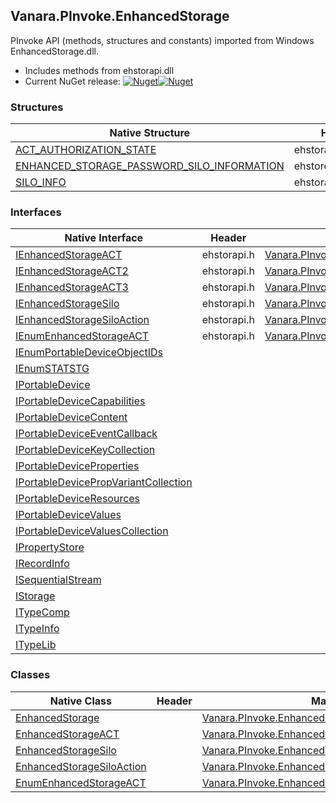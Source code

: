 ## Vanara.PInvoke.EnhancedStorage  
PInvoke API (methods, structures and constants) imported from Windows EnhancedStorage.dll.

- Includes methods from ehstorapi.dll  
- Current NuGet release: [![Nuget](https://img.shields.io/nuget/v/Vanara.PInvoke.EnhancedStorage?logo=nuget&style=flat-square)![Nuget](https://img.shields.io/nuget/dt/Vanara.PInvoke.EnhancedStorage?label=%20&style=flat-square)](https://www.nuget.org/packages/Vanara.PInvoke.EnhancedStorage)  
### Structures  
Native Structure | Header | Managed Structure  
--- | --- | ---  
[ACT_AUTHORIZATION_STATE](https://www.google.com/search?num=5&q=ACT_AUTHORIZATION_STATE+site%3Adocs.microsoft.com) | ehstorapi.h | [Vanara.PInvoke.EnhancedStorage.ACT_AUTHORIZATION_STATE](https://github.com/dahall/Vanara/search?l=C%23&q=ACT_AUTHORIZATION_STATE)  
[ENHANCED_STORAGE_PASSWORD_SILO_INFORMATION](https://www.google.com/search?num=5&q=ENHANCED_STORAGE_PASSWORD_SILO_INFORMATION+site%3Adocs.microsoft.com) | ehstorextensions.h | [Vanara.PInvoke.EnhancedStorage.ENHANCED_STORAGE_PASSWORD_SILO_INFORMATION](https://github.com/dahall/Vanara/search?l=C%23&q=ENHANCED_STORAGE_PASSWORD_SILO_INFORMATION)  
[SILO_INFO](https://www.google.com/search?num=5&q=SILO_INFO+site%3Adocs.microsoft.com) | ehstorapi.h | [Vanara.PInvoke.EnhancedStorage.SILO_INFO](https://github.com/dahall/Vanara/search?l=C%23&q=SILO_INFO)  
### Interfaces  
Native Interface | Header | Managed Interface  
--- | --- | ---  
[IEnhancedStorageACT](https://www.google.com/search?num=5&q=IEnhancedStorageACT+site%3Adocs.microsoft.com) | ehstorapi.h | [Vanara.PInvoke.EnhancedStorage.IEnhancedStorageACT](https://github.com/dahall/Vanara/search?l=C%23&q=IEnhancedStorageACT)  
[IEnhancedStorageACT2](https://www.google.com/search?num=5&q=IEnhancedStorageACT2+site%3Adocs.microsoft.com) | ehstorapi.h | [Vanara.PInvoke.EnhancedStorage.IEnhancedStorageACT2](https://github.com/dahall/Vanara/search?l=C%23&q=IEnhancedStorageACT2)  
[IEnhancedStorageACT3](https://www.google.com/search?num=5&q=IEnhancedStorageACT3+site%3Adocs.microsoft.com) | ehstorapi.h | [Vanara.PInvoke.EnhancedStorage.IEnhancedStorageACT3](https://github.com/dahall/Vanara/search?l=C%23&q=IEnhancedStorageACT3)  
[IEnhancedStorageSilo](https://www.google.com/search?num=5&q=IEnhancedStorageSilo+site%3Adocs.microsoft.com) | ehstorapi.h | [Vanara.PInvoke.EnhancedStorage.IEnhancedStorageSilo](https://github.com/dahall/Vanara/search?l=C%23&q=IEnhancedStorageSilo)  
[IEnhancedStorageSiloAction](https://www.google.com/search?num=5&q=IEnhancedStorageSiloAction+site%3Adocs.microsoft.com) | ehstorapi.h | [Vanara.PInvoke.EnhancedStorage.IEnhancedStorageSiloAction](https://github.com/dahall/Vanara/search?l=C%23&q=IEnhancedStorageSiloAction)  
[IEnumEnhancedStorageACT](https://www.google.com/search?num=5&q=IEnumEnhancedStorageACT+site%3Adocs.microsoft.com) | ehstorapi.h | [Vanara.PInvoke.EnhancedStorage.IEnumEnhancedStorageACT](https://github.com/dahall/Vanara/search?l=C%23&q=IEnumEnhancedStorageACT)  
[IEnumPortableDeviceObjectIDs](https://www.google.com/search?num=5&q=IEnumPortableDeviceObjectIDs+site%3Adocs.microsoft.com) |  |   
[IEnumSTATSTG](https://www.google.com/search?num=5&q=IEnumSTATSTG+site%3Adocs.microsoft.com) |  |   
[IPortableDevice](https://www.google.com/search?num=5&q=IPortableDevice+site%3Adocs.microsoft.com) |  |   
[IPortableDeviceCapabilities](https://www.google.com/search?num=5&q=IPortableDeviceCapabilities+site%3Adocs.microsoft.com) |  |   
[IPortableDeviceContent](https://www.google.com/search?num=5&q=IPortableDeviceContent+site%3Adocs.microsoft.com) |  |   
[IPortableDeviceEventCallback](https://www.google.com/search?num=5&q=IPortableDeviceEventCallback+site%3Adocs.microsoft.com) |  |   
[IPortableDeviceKeyCollection](https://www.google.com/search?num=5&q=IPortableDeviceKeyCollection+site%3Adocs.microsoft.com) |  |   
[IPortableDeviceProperties](https://www.google.com/search?num=5&q=IPortableDeviceProperties+site%3Adocs.microsoft.com) |  |   
[IPortableDevicePropVariantCollection](https://www.google.com/search?num=5&q=IPortableDevicePropVariantCollection+site%3Adocs.microsoft.com) |  |   
[IPortableDeviceResources](https://www.google.com/search?num=5&q=IPortableDeviceResources+site%3Adocs.microsoft.com) |  |   
[IPortableDeviceValues](https://www.google.com/search?num=5&q=IPortableDeviceValues+site%3Adocs.microsoft.com) |  |   
[IPortableDeviceValuesCollection](https://www.google.com/search?num=5&q=IPortableDeviceValuesCollection+site%3Adocs.microsoft.com) |  |   
[IPropertyStore](https://www.google.com/search?num=5&q=IPropertyStore+site%3Adocs.microsoft.com) |  |   
[IRecordInfo](https://www.google.com/search?num=5&q=IRecordInfo+site%3Adocs.microsoft.com) |  |   
[ISequentialStream](https://www.google.com/search?num=5&q=ISequentialStream+site%3Adocs.microsoft.com) |  |   
[IStorage](https://www.google.com/search?num=5&q=IStorage+site%3Adocs.microsoft.com) |  |   
[ITypeComp](https://www.google.com/search?num=5&q=ITypeComp+site%3Adocs.microsoft.com) |  |   
[ITypeInfo](https://www.google.com/search?num=5&q=ITypeInfo+site%3Adocs.microsoft.com) |  |   
[ITypeLib](https://www.google.com/search?num=5&q=ITypeLib+site%3Adocs.microsoft.com) |  |   
### Classes  
Native Class | Header | Managed Class  
--- | --- | ---  
[EnhancedStorage](https://www.google.com/search?num=5&q=EnhancedStorage+site%3Adocs.microsoft.com) |  | [Vanara.PInvoke.EnhancedStorage](https://github.com/dahall/Vanara/search?l=C%23&q=EnhancedStorage)  
[EnhancedStorageACT](https://www.google.com/search?num=5&q=EnhancedStorageACT+site%3Adocs.microsoft.com) |  | [Vanara.PInvoke.EnhancedStorage.EnhancedStorageACT](https://github.com/dahall/Vanara/search?l=C%23&q=EnhancedStorageACT)  
[EnhancedStorageSilo](https://www.google.com/search?num=5&q=EnhancedStorageSilo+site%3Adocs.microsoft.com) |  | [Vanara.PInvoke.EnhancedStorage.EnhancedStorageSilo](https://github.com/dahall/Vanara/search?l=C%23&q=EnhancedStorageSilo)  
[EnhancedStorageSiloAction](https://www.google.com/search?num=5&q=EnhancedStorageSiloAction+site%3Adocs.microsoft.com) |  | [Vanara.PInvoke.EnhancedStorage.EnhancedStorageSiloAction](https://github.com/dahall/Vanara/search?l=C%23&q=EnhancedStorageSiloAction)  
[EnumEnhancedStorageACT](https://www.google.com/search?num=5&q=EnumEnhancedStorageACT+site%3Adocs.microsoft.com) |  | [Vanara.PInvoke.EnhancedStorage.EnumEnhancedStorageACT](https://github.com/dahall/Vanara/search?l=C%23&q=EnumEnhancedStorageACT)  
